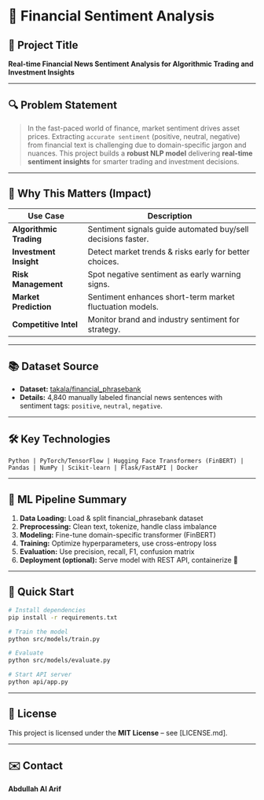 # 🚀 Financial Sentiment Analysis

## 📌 Project Title

**Real-time Financial News Sentiment Analysis for Algorithmic Trading and Investment Insights**

---

## 🔍 Problem Statement

> In the fast-paced world of finance, market sentiment drives asset prices. Extracting `accurate sentiment` (positive, neutral, negative) from financial text is challenging due to domain-specific jargon and nuances.
> This project builds a **robust NLP model** delivering **real-time sentiment insights** for smarter trading and investment decisions.

---

## 🌟 Why This Matters (Impact)

| Use Case                | Description                                                  |
| ----------------------- | ------------------------------------------------------------ |
| **Algorithmic Trading** | Sentiment signals guide automated buy/sell decisions faster. |
| **Investment Insight**  | Detect market trends & risks early for better choices.       |
| **Risk Management**     | Spot negative sentiment as early warning signs.              |
| **Market Prediction**   | Sentiment enhances short-term market fluctuation models.     |
| **Competitive Intel**   | Monitor brand and industry sentiment for strategy.           |

---

## 📚 Dataset Source

* **Dataset:** [takala/financial\_phrasebank](https://huggingface.co/datasets/takala/financial_phrasebank)
* **Details:** 4,840 manually labeled financial news sentences with sentiment tags: `positive`, `neutral`, `negative`.

---

## 🛠️ Key Technologies

```
Python | PyTorch/TensorFlow | Hugging Face Transformers (FinBERT) | Pandas | NumPy | Scikit-learn | Flask/FastAPI | Docker
```

---

## 🧰 ML Pipeline Summary

1. **Data Loading:** Load & split financial\_phrasebank dataset
2. **Preprocessing:** Clean text, tokenize, handle class imbalance
3. **Modeling:** Fine-tune domain-specific transformer (FinBERT)
4. **Training:** Optimize hyperparameters, use cross-entropy loss
5. **Evaluation:** Use precision, recall, F1, confusion matrix
6. **Deployment (optional):** Serve model with REST API, containerize 🚀

---

## 🚀 Quick Start

```bash
# Install dependencies
pip install -r requirements.txt

# Train the model
python src/models/train.py

# Evaluate
python src/models/evaluate.py

# Start API server
python api/app.py
```

---

## 📄 License

This project is licensed under the **MIT License** – see [LICENSE.md].

---

## ✉️ Contact

**Abdullah Al Arif**
